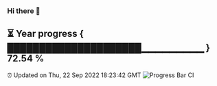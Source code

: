 ### Hi there 👋
⏳ Year progress { █████████████████████▁▁▁▁▁▁▁▁▁ } 72.54 %
---
⏰ Updated on Thu, 22 Sep 2022 18:23:42 GMT
![Progress Bar CI](https://github.com/liununu/liununu/workflows/Progress%20Bar%20CI/badge.svg)
